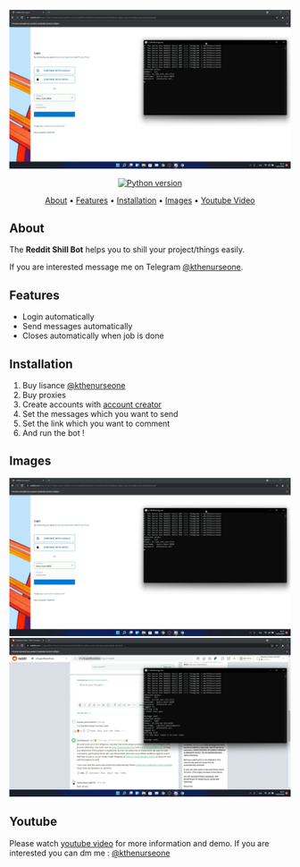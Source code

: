 <p align="center"><a href="https://youtu.be/aW1Q6LQQG_4" target="_blank"><img src="https://github.com/kthenurseone/reddit_shill_bot/blob/main/1.png?raw=true"></a></p>

<p align="center">
    <a href="https://www.python.org/downloads/release/python-380/"><img src="https://img.shields.io/badge/python-3.8-blue.svg?style=plastic" alt="Python version"></a>
</p>

<p align="center">
  <a href="#about">About</a>
  •
  <a href="#features">Features</a>
  •
  <a href="#installation">Installation</a>
  •
  <a href="#images">Images</a>
  •
  <a href="#youtube">Youtube Video</a>
</p>

## About
The **Reddit Shill Bot** helps you to shill your project/things easily.

If you are interested message me on Telegram [@kthenurseone](https://t.me/kthenurseone). 

## Features
- Login automatically
- Send messages automatically
- Closes automatically when job is done



## Installation
1) Buy lisance [@kthenurseone](https://t.me/kthenurseone)
2) Buy proxies
3) Create accounts with [account creator ](https://github.com/kthenurseone/reddit_account_creator)
4) Set the messages which you want to send
5) Set the link which you want to comment
6) And run the bot !


## Images
![Telegram Message Bot](https://github.com/kthenurseone/reddit_shill_bot/blob/main/1.png?raw=true)
![Telegram Message Bot](https://github.com/kthenurseone/reddit_shill_bot/blob/main/2.png?raw=true)



## Youtube
Please watch [youtube video](https://youtu.be/aW1Q6LQQG_4) for more information and demo. If you are interested you can dm me : [@kthenurseone](https://t.me/kthenurseone)
